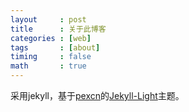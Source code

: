 ```yaml
---
layout     : post
title      : 关于此博客
categories : [web]
tags       : [about]
timing     : false
math       : true
---
```

采用jekyll，基于[pexcn](http://pexcn.me/)的[Jekyll-Light](https://github.com/pexcn/Jekyll-Light)主题。

<script type="math/tex; mode=display"> 
% Motivation model diagram Heckhausen and Rheinberg
% Author: Stefan Kottwitz
\documentclass[tikz,border=10pt]{standalone}
\usetikzlibrary{matrix,arrows.meta}
\tikzset{
  centered/.style = { align=center, anchor=center },
     empty/.style = { font=\sffamily\Large, centered, text width=2cm },
       box/.style = { font=\sffamily, fill=green, centered },
    result/.style = { font=\sffamily\scriptsize, fill=black!20, centered},
     arrow/.style = { very thick, color=red, ->, >=Triangle},
}
\newcommand*{\nothing}{Do nothing}
\begin{document}
\begin{tikzpicture}
  \matrix (m)
    [
      matrix of nodes,
      column sep      = 3em,
      row sep         = 5ex,
      column 1/.style = { nodes = { empty }  },
      column 2/.style = { nodes = { box }    },
      column 3/.style = { nodes = { result } },
    ]
    {
      S-R-R  & Determined? & \nothing \\
      A-R-R  & Influence?  & \nothing \\
      Value  & Importance? & \nothing \\
      S-R-R  & Conseqence? & \nothing \\
    };
  \foreach \i/\j in {1/2,2/3,3/4} {
    \draw [arrow] (m-\i-2) -- (m-\j-2);
    \draw [arrow] (m-\i-2) -- (m-\i-3);
  }
  \draw [arrow] (m-4-2) -- (m-4-3);
\end{tikzpicture}
\end{document}
</script>

